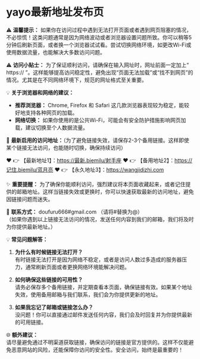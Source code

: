 # yayo最新地址发布页

⚠️ **温馨提示：** 如果你在访问过程中遇到无法打开页面或者遇到网页阻塞的情况，不必惊慌！这类问题通常是因为网络波动或者浏览器设置问题所致。你可以稍等5分钟后刷新页面，或者换一个浏览器试试看。尝试切换网络环境，如更改Wi-Fi或使用数据流量，也能解决大多数访问问题。

⚠️ **访问小贴士：** 为了保证顺利访问，请确保在输入网址时，网址前面一定加上“ https:// ”。这样能够提高访问稳定性，避免出现“页面无法加载”或“找不到网页”的情况。尤其是在不同网络环境下，规范的网址格式至关重要。

💡 **关于浏览器和网络的建议：**  
- **推荐浏览器：** Chrome, Firefox 和 Safari 这几款浏览器表现较为稳定，能较好地支持各种网页的加载。
- **网络切换：** 如果你使用的是公共Wi-Fi，可能会有安全防护措施影响网页加载，建议切换至个人数据流量。

🌟 **最新启用的访问地址：**（为了避免链接失效，请保存2-3个备用链接。这样即使某个链接无法访问，也能随时切换，确保持续访问）

❤️ 👉 【最新地址1】：https://最新.biemilu/射手座 
❤️ 👉 【备用地址2】：https://记住.biemilu/蓝月亮 
❤️ 👉 【永久地址3】：https://wangjidizhi.com

✨ **重要提醒：** 为了确保你能顺利访问，强烈建议将本页面收藏起来，或者记住提供的邮箱地址。这样当链接失效或更换时，你可以快速获取最新的访问地址，避免因链接问题而迷失。

📧 **联系方式：** doufuru666#gmail.com （请将#替换为@）  
（如果你遇到以上链接无法访问的情况，发送任何内容到我们的邮箱，我们将及时为你提供最新地址。）

💡 **常见问题解答：**  
1. **为什么有时候链接无法打开？**  
   有时链接无法打开是因为网络不稳定，或者是访问人数过多造成的服务器压力，通常刷新页面或者更换网络环境能解决问题。

2. **如何确保这些链接的可用性？**  
   请务必保存多个备用链接，并定期查看本页面，确保链接有效。如果某个地址失效，使用备用邮箱与我们联系，我们会为你提供更新的地址。

3. **如果我忘记了邮箱或链接怎么办？**  
   没问题！你可以直接通过邮件发送任何内容，我们会及时回复并为你提供最新的可用链接。

🌐 **额外建议：**  
请尽量避免通过不明渠道获取链接，确保访问的链接是官方提供的。这样不仅能避免恶意网站的风险，还能保障你访问的安全性。安全访问，始终是最重要的！
